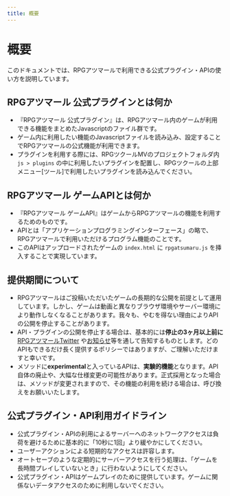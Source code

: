 ```yaml
---
title: 概要
---
```


# 概要
このドキュメントでは、RPGアツマールで利用できる公式プラグイン・APIの使い方を説明しています。

## RPGアツマール 公式プラグインとは何か
- 『RPGアツマール 公式プラグイン』は、RPGアツマール内のゲームが利用できる機能をまとめたJavascriptのファイル群です。
- ゲーム内に利用したい機能のJavascriptファイルを読み込み、設定することでRPGアツマールの公式機能が利用できます。
- プラグインを利用する際には、RPGツクールMVのプロジェクトフォルダ内 `js > plugins` の中に利用したいプラグインを配置し、RPGツクールの上部メニュー[ツール]で利用したいプラグインを読み込んでください。

## RPGアツマール ゲームAPIとは何か

- 『RPGアツマール ゲームAPI』はゲームからRPGアツマールの機能を利用するためのものです。
- APIとは「アプリケーションプログラミングインターフェース」の略で、RPGアツマールで利用いただけるプログラム機能のことです。
- このAPIはアップロードされたゲームの `index.html` に `rpgatsumaru.js` を挿入することで実現しています。

## 提供期間について
- RPGアツマールはご投稿いただいたゲームの長期的な公開を前提として運用しています。しかし、ゲームは動画と異なりブラウザ環境やサーバー環境により動作しなくなることがあります。我々も、やむを得ない理由によりAPIの公開を停止することがあります。
- API・プラグインの公開を停止する場合は、基本的には**停止の3ヶ月以上前に** [RPGアツマールTwitter](https://twitter.com/nico_indiesgame) や[お知らせ](http://ch.nicovideo.jp/indies-game/blomaga)等を通して告知するものとします。どのAPIもできるだけ長く提供するポリシーではありますが、ご理解いただけますと幸いです。
- メソッドに**experimental**と入っているAPIは、**実験的機能**となります。API自体の廃止や、大幅な仕様変更の可能性があります。正式採用となった場合は、メソッドが変更されますので、その機能の利用を続ける場合は、呼び換えをお願いいたします。

## 公式プラグイン・API利用ガイドライン

- 公式プラグイン・APIの利用によるサーバーへのネットワークアクセスは負荷を避けるために基本的に「10秒に1回」より緩やかにしてください。
- ユーザーアクションによる短期的なアクセスは許容します。
- オートセーブのような定期的にサーバーアクセスを行う処理は、「ゲームを長時間プレイしていないとき」に行わないようにしてください。
- 公式プラグイン・APIはゲームプレイのために提供しています。ゲームに関係ないデータアクセスのために利用しないでください。
